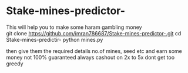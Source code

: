 
 # Stake-mines-predictor-
This will help you to make some haram gambling money  
git clone https://github.com/imran786687/Stake-mines-predictor-.git
cd Stake-mines-predictir-
python mines.py

then give them the required details no.of mines, seed etc and earn some money 
not 100% guaranteed
always cashout on 2x to 5x dont get too greedy
